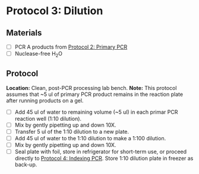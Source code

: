 # Protocol 3: Dilution

## Materials
- [ ] PCR A products from [Protocol 2: Primary PCR](https://github.com/bpetrone/mb-pipeline/blob/master/protocols/2_primary_pcr.md)
- [ ] Nuclease-free H<sub>2</sub>O

## Protocol
**Location:** Clean, post-PCR processing lab bench.
**Note:** This protocol assumes that ~5 ul of primary PCR product remains in the reaction plate after running products on a gel.
- [ ]  Add 45 ul of water to remaining volume (~5 ul) in each primar PCR reaction well (1:10 dilution).
- [ ]  Mix by gently pipetting up and down 10X.
- [ ]  Transfer 5 ul of the 1:10 dilution to a new plate.
- [ ]  Add 45 ul of water to the 1:10 dilution to make a 1:100 dilution.  
- [ ]  Mix by gently pipetting up and down 10X.
- [ ]  Seal plate with foil, store in refrigerator for short-term use, or proceed directly to [Protocol 4: Indexing PCR](https://github.com/bpetrone/mb-pipeline/blob/master/protocols/4_indexing_pcr.md).  Store 1:10 dilution plate in freezer as back-up. 

